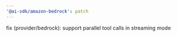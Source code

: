 ```yaml
---
'@ai-sdk/amazon-bedrock': patch
---
```


fix (provider/bedrock): support parallel tool calls in streaming mode
